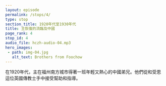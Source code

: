 ```yaml
---
layout: episode
permalink: /stops/4/
type: stop
section_title: 1920年代至1930年代
title: 主恢復的流臨及中國
page_rank: 4
stop_id: 4
audio_file: hczh-audio-04.mp3
hero_images:
 - path: img-04.jpg
   alt_text: Brothers from Foochow
---
```


<!-- In the 1920s, the Lord gained a group of young, fervent Chinese brothers in the southern city of Foochow who received help and mentorship from Margaret E. Barber, a British missionary. -->

<!---
title: 主恢復的流臨及中國
-->

在1920年代，主在福州南方城市得著一班年輕又熱心的中國弟兄。他們從和受恩這位英國傳教士手中接受幫助和指導。

<!--- TRANSCRIPT
In the early 1920s, the Lord gained a group of young, fervent Chinese brothers in the southern city of Foochow, among whom were Leland Wang, Watchman Nee, and Faithful Luke. They received help and mentorship from Margaret E. Barber, a British missionary with informal ties to the Plymouth Brethren. These young men, schoolmates from different cohorts at the Anglican Trinity College, grew up with a Western-style education. After graduation, they ardently consecrated their lives to preaching the gospel instead of pursuing more lucrative careers.

主於1920初期在南方福州市得著一班年輕熱心的中國弟兄們，其中包括王載、倪柝聲 和陸忠信。他們一同在和受恩教士那裏受幫助和指導。和教士是一位英國西教士，與普利 務斯弟兄會間接有關連。這班來自英國聖三一大學的同期青年人都在西方的教育方式成長。 大學畢業後他們不追求可以賺大錢的事業，反而奉獻他們的一生來傳福音。
-->